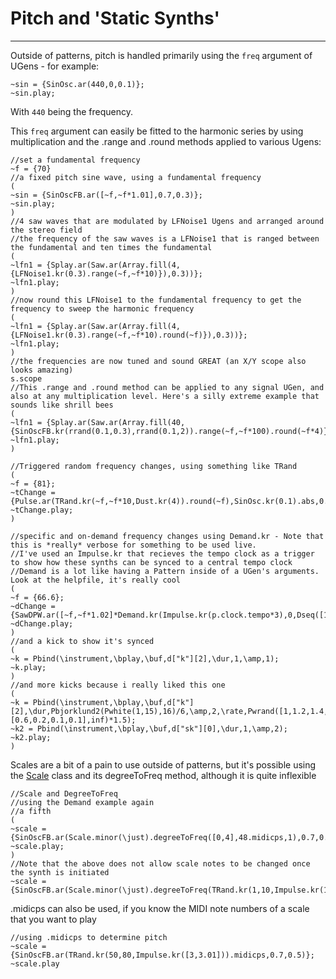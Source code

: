 # Pitch and 'Static Synths'

-------

Outside of patterns, pitch is handled primarily using the `freq` argument of UGens - for example:

```supercollider
~sin = {SinOsc.ar(440,0,0.1)};
~sin.play;
```

With `440` being the frequency.

This `freq` argument can easily be fitted to the harmonic series by using multiplication and the .range and .round methods applied to various Ugens:

```
//set a fundamental frequency
~f = {70}
//a fixed pitch sine wave, using a fundamental frequency
(
~sin = {SinOscFB.ar([~f,~f*1.01],0.7,0.3)};
~sin.play;
)
//4 saw waves that are modulated by LFNoise1 Ugens and arranged around the stereo field
//the frequency of the saw waves is a LFNoise1 that is ranged between the fundamental and ten times the fundamental
(
~lfn1 = {Splay.ar(Saw.ar(Array.fill(4,{LFNoise1.kr(0.3).range(~f,~f*10)}),0.3))};
~lfn1.play;
)
//now round this LFNoise1 to the fundamental frequency to get the frequency to sweep the harmonic frequency
(
~lfn1 = {Splay.ar(Saw.ar(Array.fill(4,{LFNoise1.kr(0.3).range(~f,~f*10).round(~f)}),0.3))};
~lfn1.play;
)
//the frequencies are now tuned and sound GREAT (an X/Y scope also looks amazing)
s.scope
//This .range and .round method can be applied to any signal UGen, and also at any multiplication level. Here's a silly extreme example that sounds like shrill bees
(
~lfn1 = {Splay.ar(Saw.ar(Array.fill(40,{SinOscFB.kr(rrand(0.1,0.3),rrand(0.1,2)).range(~f,~f*100).round(~f*4)}),0.4))};
~lfn1.play;
)

//Triggered random frequency changes, using something like TRand
(
~f = {81};
~tChange = {Pulse.ar(TRand.kr(~f,~f*10,Dust.kr(4)).round(~f),SinOsc.kr(0.1).abs,0.6)*SinOsc.ar([~f,~f*1.01])};
~tChange.play;
)

//specific and on-demand frequency changes using Demand.kr - Note that this is *really* verbose for something to be used live.
//I've used an Impulse.kr that recieves the tempo clock as a trigger to show how these synths can be synced to a central tempo clock
//Demand is a lot like having a Pattern inside of a UGen's arguments. Look at the helpfile, it's really cool
(
~f = {66.6};
~dChange = {SawDPW.ar([~f,~f*1.02]*Demand.kr(Impulse.kr(p.clock.tempo*3),0,Dseq([1,8,2,7,3,6,4,5],inf)),SinOsc.kr(40),0.8)};
~dChange.play;
)
//and a kick to show it's synced
(
~k = Pbind(\instrument,\bplay,\buf,d["k"][2],\dur,1,\amp,1);
~k.play;
)
//and more kicks because i really liked this one
(
~k = Pbind(\instrument,\bplay,\buf,d["k"][2],\dur,Pbjorklund2(Pwhite(1,15),16)/6,\amp,2,\rate,Pwrand([1,1.2,1.4,2],[0.6,0.2,0.1,0.1],inf)*1.5);
~k2 = Pbind(\instrument,\bplay,\buf,d["sk"][0],\dur,1,\amp,2);
~k2.play;
)
```

Scales are a bit of a pain to use outside of patterns, but it's possible using the [Scale](http://doc.sccode.org/Classes/Scale.html#-degreeToFreq) class and its degreeToFreq method, although it is quite inflexible

```supercollider
//Scale and DegreeToFreq
//using the Demand example again
//a fifth
(
~scale = {SinOscFB.ar(Scale.minor(\just).degreeToFreq([0,4],48.midicps,1),0.7,0.2)};
~scale.play;
)
//Note that the above does not allow scale notes to be changed once the synth is initiated
~scale = {SinOscFB.ar(Scale.minor(\just).degreeToFreq(TRand.kr(1,10,Impulse.kr(1)),48.midicps,1),0.7,0.2)};
```

.midicps can also be used, if you know the MIDI note numbers of a scale that you want to play

```supercollider
//using .midicps to determine pitch
~scale = {SinOscFB.ar(TRand.kr(50,80,Impulse.kr([3,3.01])).midicps,0.7,0.5)};
~scale.play
```

